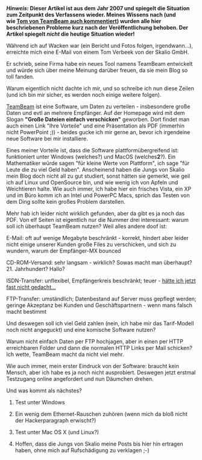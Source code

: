 <html><body><strong><em>Hinweis</em>: Dieser Artikel ist aus dem Jahr 2007 und spiegelt die Situation zum Zeitpunkt des Verfassens wieder. Meines Wissens nach (und wie <a href="http://www.die-welt.net/2007/08/teambeam_sicher_noch_nicht/#comment-95">Tom von TeamBeam auch kommentiert</a>) wurden alle hier beschriebenen Probleme kurz nach der Veröffentlichung behoben. Der Artikel spiegelt <em>nicht</em> die heutige Situation wieder!</strong>



Während ich auf Wacken war (ein Bericht und Fotos folgen, irgendwann...), erreichte mich eine E-Mail von einem Tom Verbeek von der Skalio GmbH.

Er schrieb, seine Firma habe ein neues Tool namens TeamBeam entwickelt und würde sich über meine Meinung darüber freuen, da sie mein Blog so toll fanden.



Warum eigentlich nicht dachte ich mir, und so schreibe ich nun diese Zeilen (und ich bin mir sicher, es werden noch einige weitere folgen).



<a href="http://www.teambeam.de" target="_blank">TeamBeam</a> ist eine Software, um Daten zu verteilen - insbesondere große Daten und evtl an mehrere Empfänger. Auf der Homepage wird mit dem Slogan <strong>"Große Dateien einfach verschicken"</strong> geworben. Dort findet man auch einen Link "Ihre Vorteile" und eine Präsentation als PDF (immerhin nicht PowerPoint ;)) - beides gucke ich mir gerne an, bevor ich irgendeine neue Software bei mir installiere.

Eines meiner Vorteile ist, dass die Software plattformübergreifend ist: funktioniert unter Windows (welches?) und MacOS (welches<strong>2</strong>?). Ein Mathematiker würde sagen "für kleine Werte von Plattform", ich sage "für Leute die zu viel Geld haben". Anscheinend haben die Jungs von Skalio mein Blog doch nicht all zu gut studiert, sonst hätten sie gemerkt, wie geil ich auf Linux und OpenSource bin, und wie wenig ich von Apfeln und Weichtieren halte. Wie auch immer, ich habe hier ein frisches Vista, ein XP und im Büro komm ich an Intel und PowerPC Macs, sprich das Testen von dem Ding sollte kein großes Problem darstellen.

Mehr hab ich leider nicht wirklich gefunden, aber da gibt es ja noch das PDF. Von elf Seiten ist eigentlich nur die Nummer drei interessant: warum soll ich überhaupt TeamBeam nutzen? Weil alles andere doof ist:

E-Mail: oft auf wenige Megabyte beschränkt - korrekt, hindert aber leider nicht einige unserer Kunden große Files zu verschicken, und sich zu wundern, warum der Empfänger-MX bounced

CD-ROM-Versand: sehr langsam - wirklich? Sowas macht man überhaupt? 21. Jahrhundert? Hallo?

ISDN-Transfer: unflexibel, Empfängerkreis beschränkt; teuer - <a href="http://www.golem.de/0707/53308.html" target="_blank">hätte ich jetzt fast nicht gedacht...</a>

FTP-Transfer: umständlich; Datenbestand auf Server muss gepflegt werden; geringe Akzeptanz bei Kunden und Geschäftspartnern - wenn mans falsch macht bestimmt

Und deswegen soll ich viel Geld zahlen (nein, ich habe mir das Tarif-Modell noch nicht angeguckt) und eine komische Software nutzen?

Warum nicht einfach Daten per FTP hochjagen, aber in einen per HTTP erreichbaren Folder und dann die normalen HTTP Links per Mail schicken? Ich wette, TeamBeam macht da nicht viel mehr.



Wie auch immer, mein erster Eindruck von der Software: braucht kein Mensch, aber ich habe es ja noch nicht ausprobiert. Deswegen jetzt erstmal Testzugang online angefordert und nun Däumchen drehen.



Und was kommt als nächstes?

1. Test unter Windows

2. Ein wenig dem Ethernet-Rauschen zuhören (wenn mich da bloß nicht der Hackerparagraph erwischt?)

3. Test unter Mac OS X (und Linux?)

4. Hoffen, dass die Jungs von Skalio meine Posts bis hier hin ertragen haben, ohne mich auf Rufschädigung zu verklagen ;-)</body></html>